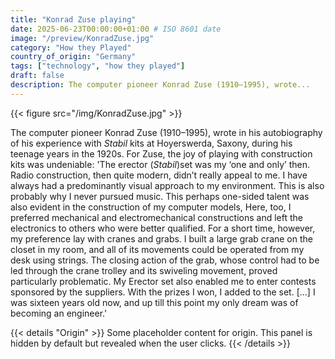 ```yaml
---
title: "Konrad Zuse playing"
date: 2025-06-23T00:00:00+01:00 # ISO 8601 date
image: "/preview/KonradZuse.jpg"
category: "How they Played"
country_of_origin: "Germany"
tags: ["technology", "how they played"]
draft: false
description: The computer pioneer Konrad Zuse (1910–1995), wrote...
---
```


{{< figure src="/img/KonradZuse.jpg" >}}

The computer pioneer Konrad Zuse (1910–1995), wrote in his autobiography of his experience with *Stabil* kits at Hoyerswerda, Saxony, during his teenage years in the 1920s. For Zuse, the joy of playing with construction kits was undeniable:
'The erector (*Stabil*)set was my ‘one and only’ then. Radio construction, then quite modern, didn’t really appeal to me. I have always had a predominantly visual approach to my environment. This is also probably why I never pursued music. This perhaps one-sided talent was also evident in the construction of my computer models, Here, too, I preferred mechanical and electromechanical constructions and left the electronics to others who were better qualified. For a short time, however, my preference lay with cranes and grabs. I built a large grab crane on the closet in my room, and all of its movements could be operated from my desk using strings. The closing action of the grab, whose control had to be led through the crane trolley and its swiveling movement, proved particularly problematic. My Erector set also enabled me to enter contests sponsored by the suppliers. With the prizes I won, I added to the set. […] I was sixteen years old now, and up till this point my only dream was of becoming an engineer.'


{{< details "Origin" >}}
Some placeholder content for origin. This panel is hidden by default but revealed when the user clicks.
{{< /details >}}

